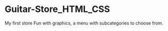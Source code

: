 # Guitar-Store_HTML_CSS

My first store Fun with graphics, a menu with subcategories to choose from.
